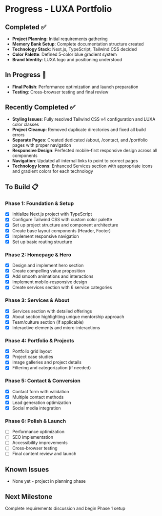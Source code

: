 # Progress - LUXA Portfolio

## Completed ✅
- **Project Planning**: Initial requirements gathering
- **Memory Bank Setup**: Complete documentation structure created
- **Technology Stack**: Next.js, TypeScript, Tailwind CSS decided
- **Color Palette**: Defined 5-color blue gradient system
- **Brand Identity**: LUXA logo and positioning understood

## In Progress 🔄
- **Final Polish**: Performance optimization and launch preparation
- **Testing**: Cross-browser testing and final review

## Recently Completed ✅
- **Styling Issues**: Fully resolved Tailwind CSS v4 configuration and LUXA color classes
- **Project Cleanup**: Removed duplicate directories and fixed all build errors
- **Separate Pages**: Created dedicated /about, /contact, and /portfolio pages with proper navigation
- **Responsive Design**: Perfected mobile-first responsive design across all components
- **Navigation**: Updated all internal links to point to correct pages
- **Technology Icons**: Enhanced Services section with appropriate icons and gradient colors for each technology

## To Build 📋

### Phase 1: Foundation & Setup
- [x] Initialize Next.js project with TypeScript
- [x] Configure Tailwind CSS with custom color palette
- [x] Set up project structure and component architecture
- [x] Create base layout components (Header, Footer)
- [x] Implement responsive navigation
- [x] Set up basic routing structure

### Phase 2: Homepage & Hero
- [x] Design and implement hero section
- [x] Create compelling value proposition
- [x] Add smooth animations and interactions
- [x] Implement mobile-responsive design
- [x] Create services section with 6 service categories

### Phase 3: Services & About
- [x] Services section with detailed offerings
- [x] About section highlighting unique mentorship approach
- [x] Team/culture section (if applicable)
- [x] Interactive elements and micro-interactions

### Phase 4: Portfolio & Projects
- [x] Portfolio grid layout
- [x] Project case studies
- [x] Image galleries and project details
- [x] Filtering and categorization (if needed)

### Phase 5: Contact & Conversion
- [x] Contact form with validation
- [x] Multiple contact methods
- [x] Lead generation optimization
- [x] Social media integration

### Phase 6: Polish & Launch
- [ ] Performance optimization
- [ ] SEO implementation
- [ ] Accessibility improvements
- [ ] Cross-browser testing
- [ ] Final content review and launch

## Known Issues
- None yet - project in planning phase

## Next Milestone
Complete requirements discussion and begin Phase 1 setup 